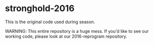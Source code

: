 # stronghold-2016
This is the original code used during season.

WARNING: This entire repository is a huge mess.
If you'd like to see our working code, please look at our 2016-reprogram repository.
